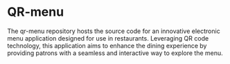 # QR-menu
The qr-menu repository hosts the source code for an innovative electronic menu application designed for use in restaurants. Leveraging QR code technology, this application aims to enhance the dining experience by providing patrons with a seamless and interactive way to explore the menu.
